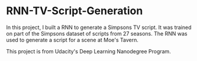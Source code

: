 # RNN-TV-Script-Generation

In this project, I built a RNN to generate a Simpsons TV script. It was trained on part of the Simpsons dataset of scripts from 27 seasons. The RNN was used to generate a script for a scene at Moe's Tavern.

This project is from Udacity's Deep Learning Nanodegree Program.
